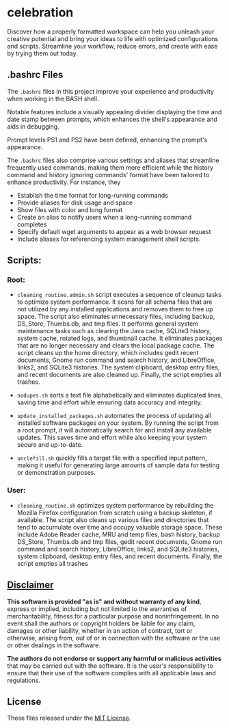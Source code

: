 # celebration
Discover how a properly formatted workspace can help you unleash your creative potential and bring your ideas to life with optimized configurations and scripts. Streamline your workflow, reduce errors, and create with ease by trying them out today.

## .bashrc Files
The `.bashrc` files in this project improve your experience and productivity when working in the BASH shell.

Notable features include a visually appealing divider displaying the time and date stamp between prompts, which enhances the shell's appearance and aids in debugging.

Prompt levels PS1 and PS2 have been defined, enhancing the prompt's appearance.

The `.bashrc` files also comprise various settings and aliases that streamline frequently used commands, making them more efficient while the history command and history ignoring commands' format have been tailored to enhance productivity. For instance, they
* Establish the time format for long-running commands
* Provide aliases for disk usage and space
* Show files with color and long format
* Create an alias to notify users when a long-running command completes
* Specify default wget arguments to appear as a web browser request
* Include aliases for referencing system management shell scripts.

## Scripts:
### Root:
* `cleaning_routine.admin.sh` script executes a sequence of cleanup tasks to optimize system performance. It scans for all schema files that are not utilized by any installed applications and removes them to free up space. The script also eliminates unnecessary files, including backup, DS_Store, Thumbs.db, and tmp files. It performs general system maintenance tasks such as clearing the Java cache, SQLite3 history, system cache, rotated logs, and thumbnail cache. It eliminates packages that are no longer necessary and clears the local package cache.
The script cleans up the home directory, which includes gedit recent documents, Gnome run command and search history, and LibreOffice, links2, and SQLite3 histories. The system clipboard, desktop entry files, and recent documents are also cleaned up. Finally, the script empties all trashes.

* `nodupes.sh` sorts a text file alphabetically and eliminates duplicated lines, saving time and effort while ensuring data accuracy and integrity. 

* `update_installed_packages.sh` automates the process of updating all installed software packages on your system. By running the script from a root prompt, it will automatically search for and install any available updates. This saves time and effort while also keeping your system secure and up-to-date.

* `unclefill.sh` quickly fills a target file with a specified input pattern, making it useful for generating large amounts of sample data for testing or demonstration purposes.

### User:
* `cleaning_routine.sh` optimizes system performance by rebuilding the Mozilla Firefox configuration from scratch using a backup skeleton, if available. The script also cleans up various files and directories that tend to accumulate over time and occupy valuable storage space. These include Adobe Reader cache, MRU and temp files, bash history, backup DS_Store, Thumbs.db and tmp files, gedit recent documents, Gnome run command and search history, LibreOffice, links2, and SQLite3 histories, system clipboard, desktop entry files, and recent documents. Finally, the script empties all trashes

## [Disclaimer](DISCLAIMER)
**This software is provided "as is" and without warranty of any kind**, express or implied, including but not limited to the warranties of merchantability, fitness for a particular purpose and noninfringement. In no event shall the authors or copyright holders be liable for any claim, damages or other liability, whether in an action of contract, tort or otherwise, arising from, out of or in connection with the software or the use or other dealings in the software.

**The authors do not endorse or support any harmful or malicious activities** that may be carried out with the software. It is the user's responsibility to ensure that their use of the software complies with all applicable laws and regulations.

## License

These files released under the [MIT License](LICENSE).
